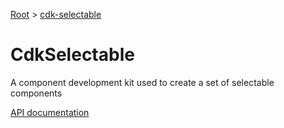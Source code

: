 [Root](../../README.md) &gt; [cdk-selectable](./README.md)

# CdkSelectable

A component development kit used to create a set of selectable components

[API documentation](../../docs/cdk-selectable.md)